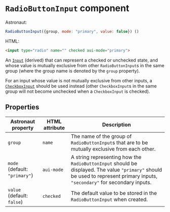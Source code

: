 # `RadioButtonInput` component
Astronaut:
```javascript
RadioButtonInput({group, mode: "primary", value: false}) ()
```

HTML:
```html
<input type="radio" name="" checked aui-mode="primary">
```

An [`Input`](input.md) (derived) that can represent a checked or unchecked state, and whose value is mutually exclusive from other `RadioButtonInput`s in the same group (where the group name is denoted by the `group` property).

For an input whose value is not mutually exclusive from other inputs, a [`CheckboxInput`](checkboxinput.md) should be used instead (other `CheckboxInput`s in the same group will not become unchecked when a `CheckboxInput` is checked).

## Properties
| Astronaut property | HTML attribute | Description |
|---|---|---|
| `group` | `name` | The name of the group of `RadioButtonInput`s that are to be mutually exclusive from each other. |
| `mode` (default: `"primary"`) | `aui-mode` | A string representing how the `RadioButtonInput` should be displayed. The value `"primary"` should be used to represent primary inputs, `"secondary"` for secondary inputs. |
| `value` (default: `false`) | `checked` | The default value to be stored in the `RadioButtonInput` when created. |